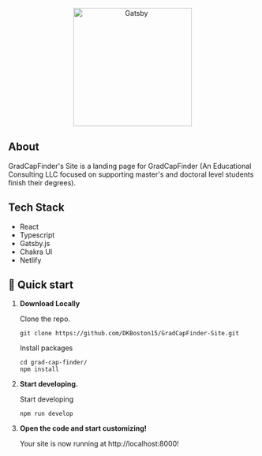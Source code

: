 <p align="center">
  <a href="https://nifty-haibt-162826.netlify.app/">
    <img alt="Gatsby" src="https://res.cloudinary.com/domqwdeiu/image/upload/v1620508096/gradcapfinder/g12_pje119.png" width="240" />
  </a>
</p>

## About

GradCapFinder's Site is a landing page for GradCapFinder (An Educational Consulting LLC focused on supporting master's and doctoral level students finish their degrees).

## Tech Stack

-   React
-   Typescript
-   Gatsby.js
-   Chakra UI
-   Netlify

## 🚀 Quick start

1.  **Download Locally**

    Clone the repo.

    ```shell
    git clone https://github.com/DKBoston15/GradCapFinder-Site.git
    ```

    Install packages

    ```shell
    cd grad-cap-finder/
    npm install
    ```

2.  **Start developing.**

    Start developing

    ```shell
    npm run develop
    ```

3.  **Open the code and start customizing!**

    Your site is now running at http://localhost:8000!
